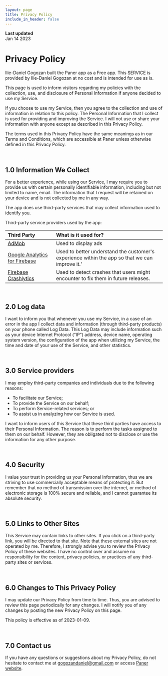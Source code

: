 ```yaml
---
layout: page
title: Privacy Policy
include_in_header: false
---
```


**Last updated**  
Jan 14 2023

# Privacy Policy
Ilie-Daniel Gogozan built the Paner app as a Free app. This SERVICE is provided by Ilie-Daniel Gogozan at no cost and is intended for use as is.

This page is used to inform visitors regarding my policies with the collection, use, and disclosure of Personal Information if anyone decided to use my Service.

If you choose to use my Service, then you agree to the collection and use of information in relation to this policy. The Personal Information that I collect is used for providing and improving the Service. I will not use or share your information with anyone except as described in this Privacy Policy.

The terms used in this Privacy Policy have the same meanings as in our Terms and Conditions, which are accessible at Paner unless otherwise defined in this Privacy Policy.

<br>

## 1.0 Information We Collect

For a better experience, while using our Service, I may require you to provide us with certain personally identifiable information, including but not limited to name, email. The information that I request will be retained on your device and is not collected by me in any way.

The app does use third-party services that may collect information used to identify you.

Third-party service providers used by the app:

| Third Party | What is it used for? |
| :--- | :--- |
| [AdMob](https://support.google.com/admob/answer/6128543?hl=en) | Used to display ads |
| [Google Analytics for Firebase](https://firebase.google.com/policies/analytics)| Used to better understand the customer's experience within the app so that we can improve it.' |
| [Firebase Crashlytics](https://firebase.google.com/support/privacy/)| Used to detect crashes that users might encounter to fix them in future releases. |

<br>

## 2.0 Log data
I want to inform you that whenever you use my Service, in a case of an error in the app I collect data and information (through third-party products) on your phone called Log Data. This Log Data may include information such as your device Internet Protocol (“IP”) address, device name, operating system version, the configuration of the app when utilizing my Service, the time and date of your use of the Service, and other statistics.

<br>

## 3.0 Service providers
I may employ third-party companies and individuals due to the following reasons:

- To facilitate our Service;
- To provide the Service on our behalf;
- To perform Service-related services; or
- To assist us in analyzing how our Service is used.

I want to inform users of this Service that these third parties have access to their Personal Information. The reason is to perform the tasks assigned to them on our behalf. However, they are obligated not to disclose or use the information for any other purpose.

<br>

## 4.0 Security
I value your trust in providing us your Personal Information, thus we are striving to use commercially acceptable means of protecting it. But remember that no method of transmission over the internet, or method of electronic storage is 100% secure and reliable, and I cannot guarantee its absolute security.

<br>

## 5.0 Links to Other Sites
This Service may contain links to other sites. If you click on a third-party link, you will be directed to that site. Note that these external sites are not operated by me. Therefore, I strongly advise you to review the Privacy Policy of these websites. I have no control over and assume no responsibility for the content, privacy policies, or practices of any third-party sites or services.

<br>

## 6.0 Changes to This Privacy Policy
I may update our Privacy Policy from time to time. Thus, you are advised to review this page periodically for any changes. I will notify you of any changes by posting the new Privacy Policy on this page.

This policy is effective as of 2023-01-09.

<br>

## 7.0 Contact us
If you have any questions or suggestions about my Privacy Policy, do not hesitate to contact me at gogozandaniel@gmail.com or access [Paner website](https://danielgogozan.github.io/landing-page-paner/).
